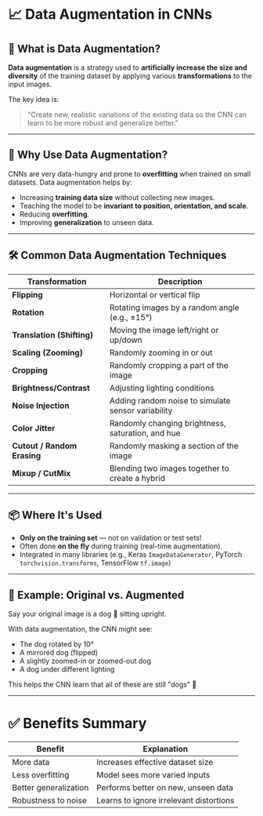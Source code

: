 # 📈 **Data Augmentation in CNNs**

## 🧠 **What is Data Augmentation?**

**Data augmentation** is a strategy used to **artificially increase the size and diversity** of the training dataset by applying various **transformations** to the input images.

The key idea is:  
> "Create new, realistic variations of the existing data so the CNN can learn to be more robust and generalize better."

---

## 🎯 **Why Use Data Augmentation?**

CNNs are very data-hungry and prone to **overfitting** when trained on small datasets. Data augmentation helps by:

- Increasing **training data size** without collecting new images.
- Teaching the model to be **invariant to position, orientation, and scale**.
- Reducing **overfitting**.
- Improving **generalization** to unseen data.

---

## 🛠️ **Common Data Augmentation Techniques**

| **Transformation**       | **Description**                                             |
|--------------------------|-------------------------------------------------------------|
| **Flipping**             | Horizontal or vertical flip                                 |
| **Rotation**             | Rotating images by a random angle (e.g., ±15°)              |
| **Translation (Shifting)**| Moving the image left/right or up/down                     |
| **Scaling (Zooming)**    | Randomly zooming in or out                                  |
| **Cropping**             | Randomly cropping a part of the image                       |
| **Brightness/Contrast**  | Adjusting lighting conditions                               |
| **Noise Injection**      | Adding random noise to simulate sensor variability          |
| **Color Jitter**         | Randomly changing brightness, saturation, and hue           |
| **Cutout / Random Erasing** | Randomly masking a section of the image                |
| **Mixup / CutMix**       | Blending two images together to create a hybrid             |

---

## 📦 **Where It's Used**

- **Only on the training set** — not on validation or test sets!
- Often done **on the fly** during training (real-time augmentation).
- Integrated in many libraries (e.g., Keras `ImageDataGenerator`, PyTorch `torchvision.transforms`, TensorFlow `tf.image`)

---

## 🧪 **Example: Original vs. Augmented**

Say your original image is a dog 🐶 sitting upright.

With data augmentation, the CNN might see:
- The dog rotated by 10°
- A mirrored dog (flipped)
- A slightly zoomed-in or zoomed-out dog
- A dog under different lighting

This helps the CNN learn that all of these are still "dogs" 🐾

---

# ✅ **Benefits Summary**

| **Benefit**              | **Explanation**                                |
|--------------------------|------------------------------------------------|
| More data                | Increases effective dataset size               |
| Less overfitting         | Model sees more varied inputs                  |
| Better generalization    | Performs better on new, unseen data            |
| Robustness to noise      | Learns to ignore irrelevant distortions        |
